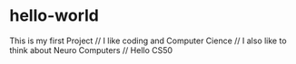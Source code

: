 # hello-world
This is my first Project
// I like coding and Computer Cience 
// I also like to think about Neuro Computers
// Hello CS50
